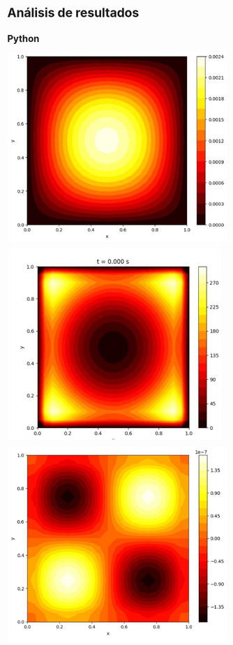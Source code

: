 # Análisis de resultados 

## Python 

![Grafico de resultados](imagenes/G1.jpg) 

![Grafico de resultados](imagenes/G2.jpg) 

![Grafico de resultados](imagenes/G3.jpg) 
